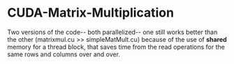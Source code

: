 # CUDA-Matrix-Multiplication

Two versions of the code-- both parallelized-- one still works better than the other (matrixmul.cu >> simpleMatMult.cu) 
because of the use of __shared__ memory for a thread block, that saves time from the read operations for the same rows and columns over and over.

